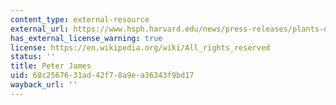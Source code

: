 ```yaml
---
content_type: external-resource
external_url: https://www.hsph.harvard.edu/news/press-releases/plants-death-rates-women/
has_external_license_warning: true
license: https://en.wikipedia.org/wiki/All_rights_reserved
status: ''
title: Peter James
uid: 68c25676-31ad-42f7-8a9e-a36343f9bd17
wayback_url: ''
---
```


